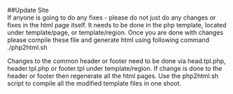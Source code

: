 ##Update Site  
If anyone is going to do any fixes - please do not just do any changes or fixes in the html page itself. 
It needs to be done in the php template, located under template/page, or template/region. Once you are done 
with changes please compile these file and generate html using following command ./php2html.sh

Changes to the common header or footer need to be done via head.tpl.php, header.tpl.php or footer.tpl 
under template/region. 
If change is done to the header or footer then regenerate all the html pages.
Use the php2html.sh script to compile all the modified template files in one shoot.
